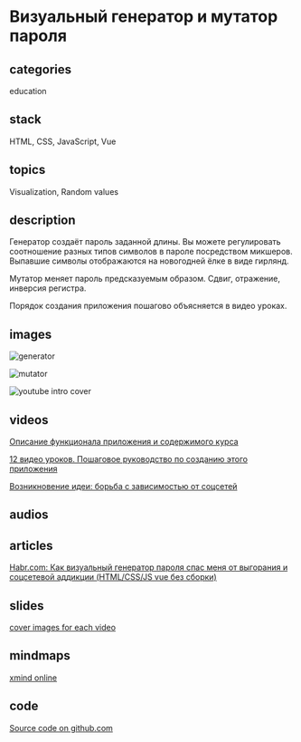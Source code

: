 # Визуальный генератор и мутатор пароля

## categories

education

## stack

HTML, CSS, JavaScript, Vue

## topics

Visualization, Random values

## description

Генератор создаёт пароль заданной длины. Вы можете регулировать соотношение разных типов символов в пароле посредством микшеров. Выпавшие символы отображаются на новогодней ёлке в виде гирлянд.

Мутатор меняет пароль предсказуемым образом. Сдвиг, отражение, инверсия регистра.

Порядок создания приложения пошагово объясняется в видео уроках.

## images

![generator](https://apayrus.github.io/crypto-funny/images/crypto-funny.gif)

![mutator](https://i.imgur.com/zoyU8DN.gif)

![youtube intro cover](https://i.imgur.com/CxT9dGj.png)

## videos

[Описание функционала приложения и содержимого курса](https://youtu.be/IaQo74siH40)

[12 видео уроков. Пошаговое руководство по созданию этого приложения](https://www.youtube.com/watch?v=nANXiZLW3BY&list=PL09Q_Tr1uUw43jvZxDAXYpLakOT1nJgoB&index=2)

[Возникновение идеи: борьба с зависимостью от соцсетей](https://youtu.be/xpq6Hvcv7jI)

## audios

## articles

[Habr.com: Как визуальный генератор пароля спас меня от выгорания и соцсетевой аддикции (HTML/CSS/JS vue без сборки)](https://habr.com/ru/post/647295/)

## slides

[cover images for each video](https://docs.google.com/presentation/d/1yuBHdzz-4LlQo0WLylyjANgRBb_ORz4P87cWzjr8NPg/edit?usp=sharing)

## mindmaps

[xmind online](https://xmind.net/m/h4Qzjb/)

## code

[Source code on github.com](https://github.com/apayrus/crypto-funny)
